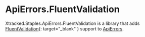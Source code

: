 ﻿# ApiErrors.FluentValidation

Xtracked.Staples.ApiErrors.FluentValidation is a library that adds [FluentValidation](
https://github.com/FluentValidation/FluentValidation){: target="_blank" } support to [ApiErrors](apierrors.md).